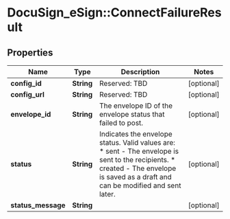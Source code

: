 # DocuSign_eSign::ConnectFailureResult

## Properties
Name | Type | Description | Notes
------------ | ------------- | ------------- | -------------
**config_id** | **String** | Reserved: TBD | [optional] 
**config_url** | **String** | Reserved: TBD | [optional] 
**envelope_id** | **String** | The envelope ID of the envelope status that failed to post. | [optional] 
**status** | **String** | Indicates the envelope status. Valid values are:  * sent - The envelope is sent to the recipients.  * created - The envelope is saved as a draft and can be modified and sent later. | [optional] 
**status_message** | **String** |  | [optional] 


